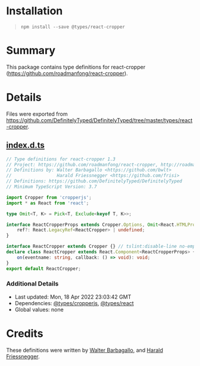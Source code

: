 # Installation
> `npm install --save @types/react-cropper`

# Summary
This package contains type definitions for react-cropper (https://github.com/roadmanfong/react-cropper).

# Details
Files were exported from https://github.com/DefinitelyTyped/DefinitelyTyped/tree/master/types/react-cropper.
## [index.d.ts](https://github.com/DefinitelyTyped/DefinitelyTyped/tree/master/types/react-cropper/index.d.ts)
````ts
// Type definitions for react-cropper 1.3
// Project: https://github.com/roadmanfong/react-cropper, http://roadmanfong.github.io/react-cropper
// Definitions by: Walter Barbagallo <https://github.com/bwlt>
//                 Harald Friessnegger <https://github.com/frisi>
// Definitions: https://github.com/DefinitelyTyped/DefinitelyTyped
// Minimum TypeScript Version: 3.7

import Cropper from 'cropperjs';
import * as React from 'react';

type Omit<T, K> = Pick<T, Exclude<keyof T, K>>;

interface ReactCropperProps extends Cropper.Options, Omit<React.HTMLProps<HTMLImageElement>, 'data' | 'ref'> {
    ref?: React.LegacyRef<ReactCropper> | undefined;
}

interface ReactCropper extends Cropper {} // tslint:disable-line no-empty-interface
declare class ReactCropper extends React.Component<ReactCropperProps> {
    on(eventname: string, callback: () => void): void;
}
export default ReactCropper;

````

### Additional Details
 * Last updated: Mon, 18 Apr 2022 23:03:42 GMT
 * Dependencies: [@types/cropperjs](https://npmjs.com/package/@types/cropperjs), [@types/react](https://npmjs.com/package/@types/react)
 * Global values: none

# Credits
These definitions were written by [Walter Barbagallo](https://github.com/bwlt), and [Harald Friessnegger](https://github.com/frisi).
